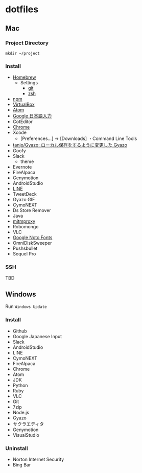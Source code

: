 # dotfiles

## Mac

### Project Directory

```
mkdir ~/project
```

### Install

- [Homebrew](homebrew/README.md)
  - Settings
    - [git](git/README.md)
    - [zsh](zsh/README.md)
- [npm](npm/README.md)
- [VirtualBox](http://www.oracle.com/technetwork/server-storage/virtualbox/downloads/index.html)
- [Atom](https://atom.io/)
- [Google 日本語入力](https://www.google.co.jp/ime/)
- CotEditor
- [Chrome](https://www.google.co.jp/chrome/)
- Xcode
  - [Preferences...] -> [Downloads] ・Command Line Tools
- [tanjo/Gyazo: ローカル保存をするように変更した Gyazo](https://github.com/tanjo/Gyazo)
- Goofy
- Slack
  - theme
- Evernote
- FireAlpaca
- Genymotion
- AndroidStudio
- [LINE](http://line.me/ja/download)
- TweetDeck
- Gyazo GIF
- CymoNEXT
- Ds Store Remover
- Java
- [mitmproxy](https://mitmproxy.org/)
- Robomongo
- VLC
- [Google Noto Fonts](http://www.google.com/get/noto/)
- OmniDiskSweeper
- Pushsbullet
- Sequel Pro

### SSH

TBD

## Windows

Run `Windows Update`

### Install

- Github
- Google Japanese Input
- Slack
- AndroidStudio
- LINE
- CymoNEXT
- FireAlpaca
- Chrome
- Atom
- JDK
- Python
- Ruby
- VLC
- Git
- 7zip
- Node.js
- Gyazo
- サクラエディタ
- Genymotion
- VisualStudio

### Uninstall

- Norton Internet Security
- Bing Bar
